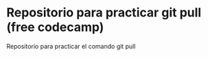 # Repositorio para practicar git pull (free codecamp)
Repositorio para practicar el comando git pull
